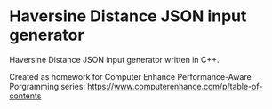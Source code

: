 # Haversine Distance JSON input generator
Haversine Distance JSON input generator written in C++.

Created as homework for Computer Enhance Performance-Aware Porgramming series: https://www.computerenhance.com/p/table-of-contents

